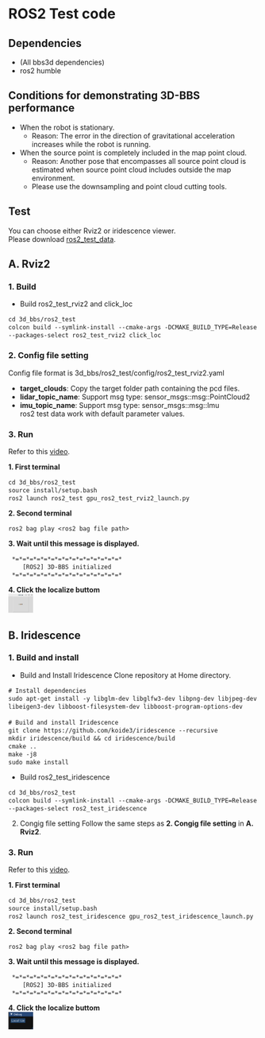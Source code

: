 # ROS2 Test code

## Dependencies
- (All bbs3d dependencies)
- ros2 humble

## Conditions for demonstrating 3D-BBS performance
- When the robot is stationary.
  - Reason: The error in the direction of gravitational acceleration increases while the robot is running.
- When the source point is completely included in the map point cloud.
  - Reason: Another pose that encompasses all source point cloud is estimated when source point cloud includes outside the map environment. 
  - Please use the downsampling and point cloud cutting tools.

## Test
You can choose either Rviz2 or iridescence viewer.  
Please download [ros2_test_data](https://drive.google.com/file/d/1AMnVRHrJ-cx_QdLE4AaGvBFMgEoLVWVR/view?usp=drive_link).

## A. Rviz2
### 1. Build
- Build ros2_test_rviz2 and click_loc
```
cd 3d_bbs/ros2_test
colcon build --symlink-install --cmake-args -DCMAKE_BUILD_TYPE=Release --packages-select ros2_test_rviz2 click_loc
```

### 2. Config file setting
Config file format is 3d_bbs/ros2_test/config/ros2_test_rviz2.yaml

- **target_clouds**: Copy the target folder path containing the pcd files.
- **lidar_topic_name**: Support msg type: sensor_msgs::msg::PointCloud2
- **imu_topic_name**: Support msg type: sensor_msgs::msg::Imu  
ros2 test data work with default parameter values.

### 3. Run
Refer to this [video]().

**1. First terminal**
```
cd 3d_bbs/ros2_test
source install/setup.bash
ros2 launch ros2_test gpu_ros2_test_rviz2_launch.py
```

**2. Second terminal**
```
ros2 bag play <ros2 bag file path>
```

**3. Wait until this message is displayed.**
```
 *=*=*=*=*=*=*=*=*=*=*=*=*=*=*=*
    [ROS2] 3D-BBS initialized
 *=*=*=*=*=*=*=*=*=*=*=*=*=*=*=*
```
**4. Click the localize buttom**  
<img alt="overview" src="../figs/click_loc.png" width="10%">

## B. Iridescence
### 1. Build and install
- Build and Install Iridescence
Clone repository at Home directory.
```
# Install dependencies
sudo apt-get install -y libglm-dev libglfw3-dev libpng-dev libjpeg-dev libeigen3-dev libboost-filesystem-dev libboost-program-options-dev

# Build and install Iridescence
git clone https://github.com/koide3/iridescence --recursive
mkdir iridescence/build && cd iridescence/build
cmake ..
make -j8
sudo make install
```

- Build ros2_test_iridescence
```
cd 3d_bbs/ros2_test
colcon build --symlink-install --cmake-args -DCMAKE_BUILD_TYPE=Release --packages-select ros2_test_iridescence
```

2. Congig file setting
Follow the same steps as **2. Congig file setting** in **A. Rviz2**.
 
 ### 3. Run
Refer to this [video]().

**1. First terminal**
```
cd 3d_bbs/ros2_test
source install/setup.bash
ros2 launch ros2_test_iridescence gpu_ros2_test_iridescence_launch.py
```

**2. Second terminal**
```
ros2 bag play <ros2 bag file path>
```

**3. Wait until this message is displayed.**
```
 *=*=*=*=*=*=*=*=*=*=*=*=*=*=*=*
    [ROS2] 3D-BBS initialized
 *=*=*=*=*=*=*=*=*=*=*=*=*=*=*=*
```
**4. Click the localize buttom**  
<img alt="overview" src="../figs/iridescence_click.png" width="10%">
